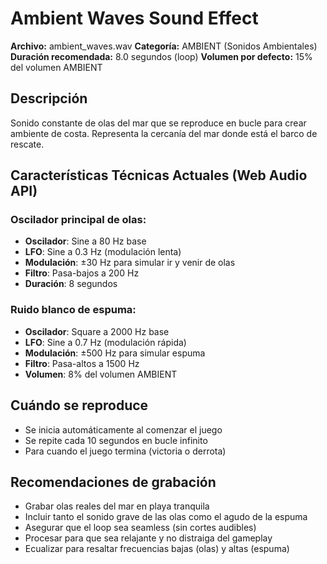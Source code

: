 # Ambient Waves Sound Effect

**Archivo:** ambient_waves.wav
**Categoría:** AMBIENT (Sonidos Ambientales)
**Duración recomendada:** 8.0 segundos (loop)
**Volumen por defecto:** 15% del volumen AMBIENT

## Descripción
Sonido constante de olas del mar que se reproduce en bucle para crear ambiente de costa. Representa la cercanía del mar donde está el barco de rescate.

## Características Técnicas Actuales (Web Audio API)
### Oscilador principal de olas:
- **Oscilador**: Sine a 80 Hz base
- **LFO**: Sine a 0.3 Hz (modulación lenta)
- **Modulación**: ±30 Hz para simular ir y venir de olas
- **Filtro**: Pasa-bajos a 200 Hz
- **Duración**: 8 segundos

### Ruido blanco de espuma:
- **Oscilador**: Square a 2000 Hz base
- **LFO**: Sine a 0.7 Hz (modulación rápida)
- **Modulación**: ±500 Hz para simular espuma
- **Filtro**: Pasa-altos a 1500 Hz
- **Volumen**: 8% del volumen AMBIENT

## Cuándo se reproduce
- Se inicia automáticamente al comenzar el juego
- Se repite cada 10 segundos en bucle infinito
- Para cuando el juego termina (victoria o derrota)

## Recomendaciones de grabación
- Grabar olas reales del mar en playa tranquila
- Incluir tanto el sonido grave de las olas como el agudo de la espuma
- Asegurar que el loop sea seamless (sin cortes audibles)
- Procesar para que sea relajante y no distraiga del gameplay
- Ecualizar para resaltar frecuencias bajas (olas) y altas (espuma)
